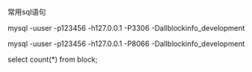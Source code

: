 常用sql语句

mysql -uuser -p123456 -h127.0.0.1 -P3306 -Dallblockinfo_development

mysql -uuser -p123456 -h127.0.0.1 -P8066 -Dallblockinfo_development

select count(*) from block;